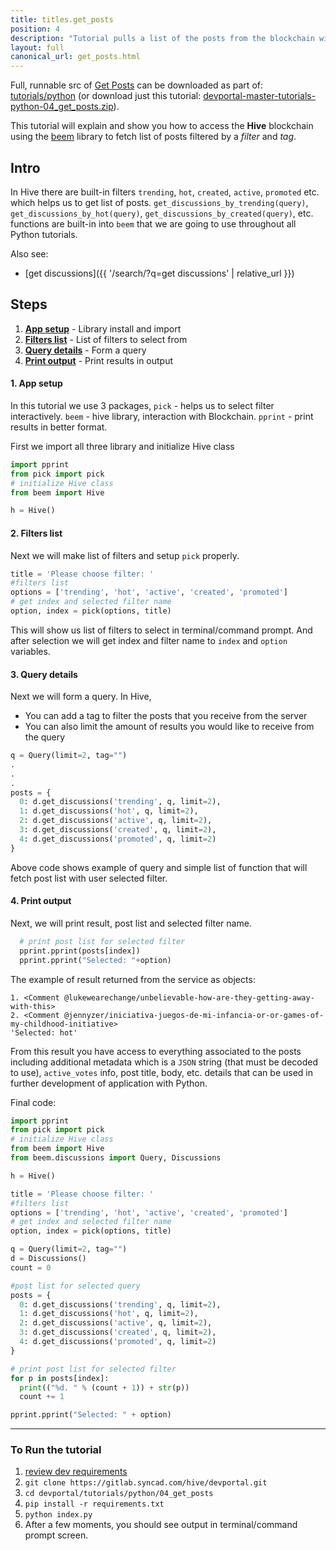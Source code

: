```yaml
---
title: titles.get_posts
position: 4
description: "Tutorial pulls a list of the posts from the blockchain with selected filter and tag then displays output."
layout: full
canonical_url: get_posts.html
---
```

Full, runnable src of [Get Posts](https://gitlab.syncad.com/hive/devportal/-/tree/master/tutorials/python/04_get_posts) can be downloaded as part of: [tutorials/python](https://gitlab.syncad.com/hive/devportal/-/tree/master/tutorials/python) (or download just this tutorial: [devportal-master-tutorials-python-04_get_posts.zip](https://gitlab.syncad.com/hive/devportal/-/archive/master/devportal-master.zip?path=tutorials/python/04_get_posts)).

This tutorial will explain and show you how to access the **Hive** blockchain using the [beem](https://github.com/holgern/beem) library to fetch list of posts filtered by a _filter_ and _tag_.

## Intro

In Hive there are built-in filters `trending`, `hot`, `created`, `active`, `promoted` etc. which helps us to get list of posts. `get_discussions_by_trending(query)`, `get_discussions_by_hot(query)`, `get_discussions_by_created(query)`, etc. functions are built-in into `beem` that we are going to use throughout all Python tutorials. 

Also see:
* [get discussions]({{ '/search/?q=get discussions' | relative_url }})

## Steps

1. [**App setup**](#app-setup) - Library install and import
1. [**Filters list**](#filters-list) - List of filters to select from
1. [**Query details**](#query-details) - Form a query
1. [**Print output**](#print-output) - Print results in output

#### 1. App setup <a name="app-setup"></a>

In this tutorial we use 3 packages, `pick` - helps us to select filter interactively. `beem` - hive library, interaction with Blockchain. `pprint` - print results in better format.

First we import all three library and initialize Hive class

```python
import pprint
from pick import pick
# initialize Hive class
from beem import Hive

h = Hive()
```

#### 2. Filters list <a name="filters-list"></a>

Next we will make list of filters and setup `pick` properly.

```python
title = 'Please choose filter: '
#filters list
options = ['trending', 'hot', 'active', 'created', 'promoted']
# get index and selected filter name
option, index = pick(options, title)
```

This will show us list of filters to select in terminal/command prompt. And after selection we will get index and filter name to `index` and `option` variables.

#### 3. Query details <a name="query-details"></a>

Next we will form a query. In Hive, 

*   You can add a tag to filter the posts that you receive from the server
*   You can also limit the amount of results you would like to receive from the query

```python
q = Query(limit=2, tag="")
.
.
.
posts = {
  0: d.get_discussions('trending', q, limit=2),
  1: d.get_discussions('hot', q, limit=2),
  2: d.get_discussions('active', q, limit=2),
  3: d.get_discussions('created', q, limit=2),
  4: d.get_discussions('promoted', q, limit=2)
}
```

Above code shows example of query and simple list of function that will fetch post list with user selected filter.

#### 4. Print output <a name="print-output"></a>

Next, we will print result, post list and selected filter name.

```python
  # print post list for selected filter
  pprint.pprint(posts[index])
  pprint.pprint("Selected: "+option)
```

The example of result returned from the service as objects:

```
1. <Comment @lukewearechange/unbelievable-how-are-they-getting-away-with-this>
2. <Comment @jennyzer/iniciativa-juegos-de-mi-infancia-or-or-games-of-my-childhood-initiative>
'Selected: hot'
```

From this result you have access to everything associated to the posts including additional metadata which is a `JSON` string (that must be decoded to use), `active_votes` info, post title, body, etc. details that can be used in further development of application with Python.

Final code:

```python
import pprint
from pick import pick
# initialize Hive class
from beem import Hive
from beem.discussions import Query, Discussions

h = Hive()

title = 'Please choose filter: '
#filters list
options = ['trending', 'hot', 'active', 'created', 'promoted']
# get index and selected filter name
option, index = pick(options, title)

q = Query(limit=2, tag="")
d = Discussions()
count = 0

#post list for selected query
posts = {
  0: d.get_discussions('trending', q, limit=2),
  1: d.get_discussions('hot', q, limit=2),
  2: d.get_discussions('active', q, limit=2),
  3: d.get_discussions('created', q, limit=2),
  4: d.get_discussions('promoted', q, limit=2)
}

# print post list for selected filter
for p in posts[index]:
  print(("%d. " % (count + 1)) + str(p))
  count += 1

pprint.pprint("Selected: " + option)

```

---

### To Run the tutorial

1. [review dev requirements](getting_started.html)
1. `git clone https://gitlab.syncad.com/hive/devportal.git`
1. `cd devportal/tutorials/python/04_get_posts`
1. `pip install -r requirements.txt`
1. `python index.py`
1. After a few moments, you should see output in terminal/command prompt screen.
